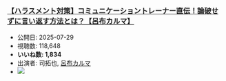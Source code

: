 ### [【ハラスメント対策】コミュニケーショントレーナー直伝！論破せずに言い返す方法とは？【呂布カルマ】](https://www.youtube.com/watch?v=PFeK9Sovu1s)
-   公開日: 2025-07-29
-   視聴数: 118,648
-   **いいね数: 1,834**
-   出演者: 司拓也, [呂布カルマ](/rehacq_fan/people/呂布カルマ "wikilink")
- [![](https://img.youtube.com/vi/PFeK9Sovu1s/hqdefault.jpg)](https://www.youtube.com/watch?v=PFeK9Sovu1s)
